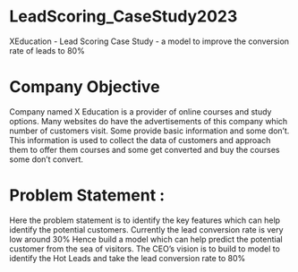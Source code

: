 # LeadScoring_CaseStudy2023
XEducation - Lead Scoring Case Study - a model to improve the conversion rate of leads to 80%

# Company Objective
Company named X Education is a provider of online courses and study options. 
Many websites do have the advertisements of this company which number of customers visit. Some provide basic information and some don’t. 
This information is used to collect the data of customers and approach them to offer them courses and some get converted and buy the courses some don’t convert. 

# Problem Statement :
Here the problem statement is to identify the key features which can help identify the potential customers. Currently the lead conversion rate is very low around 30% 
Hence build a model which can help predict the potential customer from the sea of visitors. 
The CEO’s vision is to build to model to identify the Hot Leads and take the lead conversion rate to 80%

